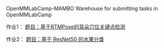 OpenMMLabCamp-MAMBO
Warehouse for submitting tasks in OpenMMLabCamp

作业1：
[题目：基于RTMPose的耳朵穴位关键点检测](./作业1耳朵关键点检测/README.md)

作业2：
[题目：基于 ResNet50 的水果分类](./作业2基于%20ResNet50%20的水果分类%20%20/READM.md)

